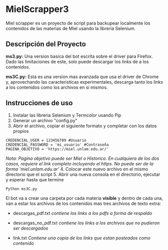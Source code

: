 # MielScrapper3

Miel scrapper es un proyecto de script para backupear localmente los contenidos de las materias de Miel usando la libreria Selenium.

## Descripción del Proyecto

**ms3.py:** Una version basica del bot escrita sobre el driver para Firefox. Dado las limitaciones de este, solo puede descargar los links de a los contenidos.

**ms3C.py:** Esta es una version mas avanzada que usa el driver de Chrome y, aprovechando las caracteristicas experimentales, descarga tanto los links a los contenidos como los archivos en si mismos.

## Instrucciones de uso

1. Instalar las libreria Selenium y Termcolor usando Pip
2. Generar un archivo "config.py"
3. Abrir el archivo, copiar el siguiente formato y completar con los datos propios
```
CREDENCIAL_USER = 123456789 #Usuario
CREDENCIAL_PASSWORD = 'mi_usuario' #Contraseña
PAGINA_OBJETIVO = 'https://miel.unlam.edu.ar/'
```
_Nota: Pagina objetivo puede ser Miel o Historico. En cualquiera de los dos casos, requiere el link completo incluyendo el https. No puede ser de la forma 'miel.unlam.edu.ar'_
4. Colocar este nuevo archivo en el mismo directorio que el script
5. Abrir una nueva consola en el directorio, ejecutar y esperar hasta que termine
```
Python ms3C.py
```

El bot va a crear una carpeta por cada materia **visible** y dentro de cada una, van a estar los archivos de los contenidos mas tres archivos de texto extra:
- descargas_pdf.txt
_contiene los links a los pdfs a forma de respaldo_
  
- descargas_no_pdf.txt
_contiene los links a los archivos que no pudieron ser descargados_

- link.txt
_Contiene una copia de los links que estan posteados como contenido_
